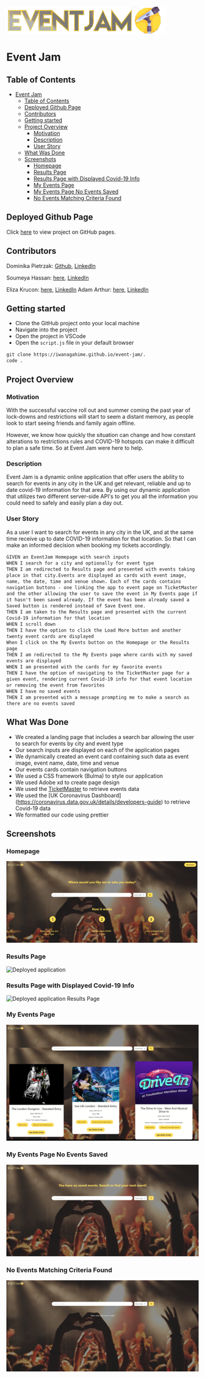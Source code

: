 ![Title: Event Jam and Logo ](./assets/images/logo.png)

# Event Jam

## Table of Contents

- [Event Jam](#event-jam)
  - [Table of Contents](#table-of-contents)
  - [Deployed Github Page](#deployed-github-page)
  - [Contributors](#contributors)
  - [Getting started](#getting-started)
  - [Project Overview](#project-overview)
    - [Motivation](#motivation)
    - [Description](#description)
    - [User Story](#user-story)
  - [What Was Done](#what-was-done)
  - [Screenshots](#screenshots)
    - [Homepage](#homepage)
    - [Results Page](#results-page)
    - [Results Page with Displayed Covid-19 Info](#results-page-with-displayed-covid-19-info)
    - [My Events Page](#my-events-page)
    - [My Events Page No Events Saved](#my-events-page-no-events-saved)
    - [No Events Matching Criteria Found](#no-events-matching-criteria-found)

## Deployed Github Page

Click [here](https://iwanagahime.github.io/event-jam/) to view project on GitHub pages.

## Contributors

Dominika Pietrzak: [Github](https://github.com/dominikacookies),
[LinkedIn](https://www.linkedin.com/in/dominika-pietrzak-183755137/)

Soumeya Hassan: [here](https://github.com/SoumeyaH), [LinkedIn](https://www.linkedin.com/in/soumeya-hassan-0a12a5203/)

Eliza Krucon: [here](https://github.com/iwanagahime), [LinkedIn](https://www.linkedin.com/in/eliza-krucon-a84426204/)
Adam Arthur: [here](https://github.com/KingArthur0877), [LinkedIn](https://www.linkedin.com/in/adam-arthur-315b39156/)

## Getting started

- Clone the GitHub project onto your local machine
- Navigate into the project
- Open the project in VSCode
- Open the `script.js` file in your default browser

```
git clone https://iwanagahime.github.io/event-jam/.
code .
```

## Project Overview

### Motivation

With the successful vaccine roll out and summer coming the past year of lock-downs and restrictions will start to seem a distant memory, as people look to start seeing friends and family again offline.

However, we know how quickly the situation can change and how constant alterations to restrictions rules and COVID-19 hotspots can make it difficult to plan a safe time. So at Event Jam were here to help.

### Description

Event Jam is a dynamic online application that offer users the ability to search for events in any city in the UK and get relevant, reliable and up to date covid-19 information for that area. By using our dynamic application that utilizes two different server-side API's to get you all the information you could need to safely and easily plan a day out.

### User Story

As a user I want to search for events in any city in the UK, and at the same time receive up to date COVID-19 information for that location. So that I can make an informed decision when booking my tickets accordingly.

```
GIVEN an EventJam Homepage with search inputs
WHEN I search for a city and optionally for event type
THEN I am redirected to Results page and presented with events taking place in that city.Events are displayed as cards with event image, name, the date, time and venue shown. Each of the cards contains navigation buttons - one linking the app to event page on TicketMaster and the other allowing the user to save the event in My Events page if it hasn't been saved already. If the event has been already saved a Saved button is rendered instead of Save Event one.
THEN I am taken to the Results page and presented with the current Covid-19 information for that location
WHEN I scroll down
THEN I have the option to click the Load More button and another twenty event cards are displayed
When I click on the My Events button on the Homepage or the Results page
THEN I am redirected to the My Events page where cards with my saved events are displayed
WHEN I am presented with the cards for my favorite events
THEN I have the option of navigating to the TicketMaster page for a given event, rendering current Covid-19 info for that event location or removing the event from favorites
WHEN I have no saved events
THEN I am presented with a message prompting me to make a search as there are no events saved

```

## What Was Done

- We created a landing page that includes a search bar allowing the user to search for events by city and event type
- Our search inputs are displayed on each of the application pages
- We dynamically created an event card containing such data as event image, event name, date, time and venue
- Our events cards contain navigation buttons
- We used a CSS framework (Bulma) to style our application
- We used Adobe xd to create page design
- We used the [TicketMaster](https://developer.ticketmaster.com/products-and-docs/apis/discovery-api/v2/) to retrieve events data
- We used the [UK Coronavirus Dashboard] (https://coronavirus.data.gov.uk/details/developers-guide) to retrieve Covid-19 data
- We formatted our code using prettier

## Screenshots

### Homepage

![Deployed application  ](src=./../assets/images/screenshots/home-page.png)

### Results Page

![Deployed application ](src=./../assets/images/screenshots/rendering-results.png)

### Results Page with Displayed Covid-19 Info

![Deployed application Results Page](src=./../assets/images/screenshots/results-covid-info.png)

### My Events Page

![Deployed application My Events Page](src=./../assets/images/screenshots/my-events.png)

### My Events Page No Events Saved

![Deployed application No Events Saved](src=./../assets/images/screenshots/no-events-no-events-saved.png)

### No Events Matching Criteria Found

![Deployed application No Events Matching Criteria Found ](src=./../assets/images/screenshots/prompting-user.png)
